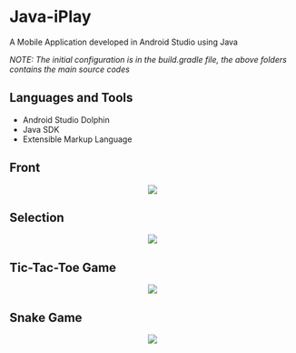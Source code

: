 # Java-iPlay
A Mobile Application developed in Android Studio using Java

*NOTE: The initial configuration is in the build.gradle file, the above folders contains the main source codes*

## Languages and Tools
- Android Studio Dolphin
- Java SDK
- Extensible Markup Language

## Front
<div align="center">
<img src="https://github.com/user-attachments/assets/030fa599-0aa9-453d-bd0d-3d9dc879aac7">
</div>

## Selection
<div align="center">
<img src="https://github.com/user-attachments/assets/df877efc-49b7-4446-917f-d85e67a36f25">
</div>

## Tic-Tac-Toe Game
<div align="center"> 
<img src="https://github.com/user-attachments/assets/0c830396-cecc-4dcf-a2f0-dcfd824cdd08">
</div>

## Snake Game
<div align="center">
<img src="https://github.com/user-attachments/assets/ebd84612-c176-464a-aa33-6b69494fe7eb">
</div>





